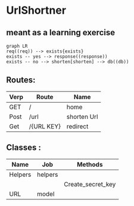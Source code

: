 # UrlShortner

##  meant as a learning exercise

```mermaid
graph LR
req((req)) --> exists{exists}
exists -- yes --> response((response))
exists -- no --> shorten[shorten] --> db((db))  
```

## Routes:

|Verp|Route|Name|
|---|---|---|
|GET|/|home|
|Post|/url|shorten Url|
|Get|/{URL KEY}| redirect|


## Classes : 

|Name|Job|Methods|
|---|---|---|
|Helpers| helpers| |
|||Create_secret_key|
|URL|model||

